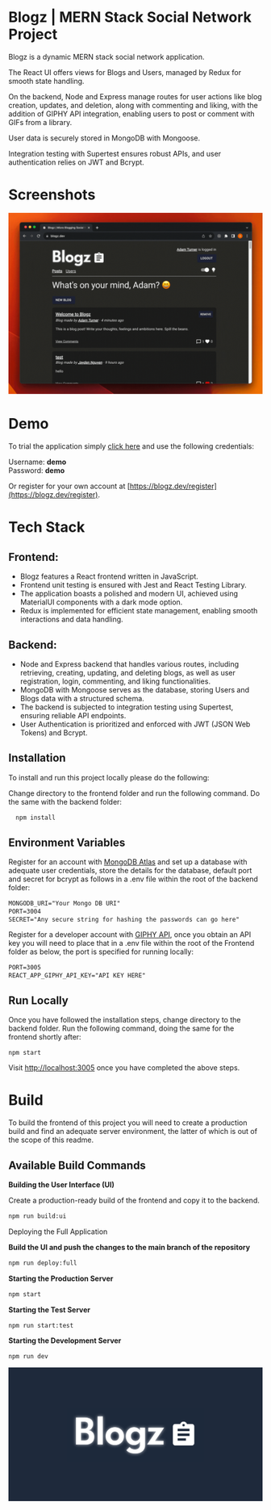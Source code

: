 # Blogz | MERN Stack Social Network Project

Blogz is a dynamic MERN stack social network application.

The React UI offers views for Blogs and Users, managed by Redux for smooth state handling.

On the backend, Node and Express manage routes for user actions like blog creation, updates, and deletion, along with commenting and liking, with the addition of GIPHY API integration, enabling users to post or comment with GIFs from a library.

User data is securely stored in MongoDB with Mongoose.

Integration testing with Supertest ensures robust APIs, and user authentication relies on JWT and Bcrypt.

# Screenshots

![](blogz-preview.gif)

# Demo

To trial the application simply [click here](https://blogz.dev) and use the following credentials:

Username: **demo**  
Password: **demo**

Or register for your own account at [https://blogz.dev/register](https://blogz.dev/register).

# Tech Stack

## Frontend:

- Blogz features a React frontend written in JavaScript.
- Frontend unit testing is ensured with Jest and React Testing Library.
- The application boasts a polished and modern UI, achieved using MaterialUI components with a dark mode option.
- Redux is implemented for efficient state management, enabling smooth interactions and data handling.

## Backend:

- Node and Express backend that handles various routes, including retrieving, creating, updating, and deleting blogs, as well as user registration, login, commenting, and liking functionalities.
- MongoDB with Mongoose serves as the database, storing Users and Blogs data with a structured schema.
- The backend is subjected to integration testing using Supertest, ensuring reliable API endpoints.
- User Authentication is prioritized and enforced with JWT (JSON Web Tokens) and Bcrypt.

## Installation

To install and run this project locally please do the following:

Change directory to the frontend folder and run the following command. Do the same with the backend folder:

```bash
  npm install
```

## Environment Variables

Register for an account with [MongoDB Atlas](https://www.mongodb.com/atlas/database) and set up a database with adequate user credentials, store the details for the database, default port and secret for bcrypt as follows in a .env file within the root of the backend folder:

```
MONGODB_URI="Your Mongo DB URI"
PORT=3004
SECRET="Any secure string for hashing the passwords can go here"
```

Register for a developer account with [GIPHY API](https://developers.giphy.com/), once you obtain an API key you will need to place that in a .env file within the root of the Frontend folder as below, the port is specified for running locally:

```
PORT=3005
REACT_APP_GIPHY_API_KEY="API KEY HERE"
```

## Run Locally

Once you have followed the installation steps, change directory to the backend folder. Run the following command, doing the same for the frontend shortly after:

```
npm start
```

Visit [http://localhost:3005](http://localhost:3005) once you have completed the above steps.

# Build

To build the frontend of this project you will need to create a production build and find an adequate server environment, the latter of which is out of the scope of this readme.

## Available Build Commands

**Building the User Interface (UI)**

Create a production-ready build of the frontend and copy it to the backend.

```bash
npm run build:ui
```

Deploying the Full Application

**Build the UI and push the changes to the main branch of the repository**

```bash
npm run deploy:full
```

**Starting the Production Server**

```bash
npm start
```

**Starting the Test Server**

```bash
npm run start:test
```

**Starting the Development Server**

```bash
npm run dev
```

[![Logo](blogz-logo.png)](https://blogz.dev)
